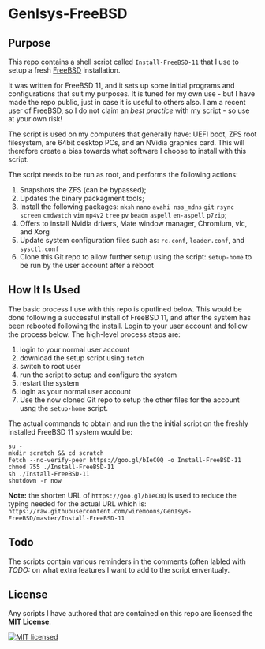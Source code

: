 
# GenIsys-FreeBSD


## Purpose

This repo contains a shell script called `Install-FreeBSD-11` that I use to setup a fresh [FreeBSD](https://github.com/freebsd) installation.

It was written for FreeBSD 11, and it sets up some initial programs and configurations that suit my purposes. It is tuned for my own use - but I have made the repo public, just in case it is useful to others also. I am a recent user of FreeBSD, so I do not claim an *best practice* with my script - so use at your own risk!

The script is used on my computers that generally have: UEFI boot, ZFS root filesystem, are 64bit desktop PCs, and an NVidia graphics card. This will therefore create a bias towards what software I choose to install with this script.

The script needs to be run as root, and performs the following actions:

1. Snapshots the ZFS (can be bypassed);
2. Updates the binary packagment tools;
3. Install the following packages: `mksh` `nano` `avahi nss_mdns` `git` `rsync` `screen` `cmdwatch` `vim` `mp4v2` `tree` `pv` `beadm` `aspell` `en-aspell` `p7zip`;
4. Offers to install Nvidia drivers, Mate window manager, Chromium, vlc, and Xorg
5. Update system configuration files such as: `rc.conf`, `loader.conf`, and `sysctl.conf`
6. Clone this Git repo to allow further setup using the script: `setup-home` to be run by the user account after a reboot


## How It Is Used

The basic process I use with this repo is oputlined below. This would be done following a successful install of FreeBSD 11, and after the system has been rebooted following the install. Login to your user account and follow the process below. The high-level process steps are:

1. login to your normal user account
2. download the setup script using `fetch`
3. switch to root user
4. run the script to setup and configure the system
5. restart the system
6. login as your normal user account
7. Use the now cloned Git repo to setup the other files for the account usng the `setup-home` script.

The actual commands to obtain and run the the initial script on the freshly installed FreeBSD 11 system would be:

```
su -
mkdir scratch && cd scratch
fetch --no-verify-peer https://goo.gl/bIeC0Q -o Install-FreeBSD-11
chmod 755 ./Install-FreeBSD-11
sh ./Install-FreeBSD-11
shutdown -r now
```

**Note:** the shorten URL of `https://goo.gl/bIeC0Q` is used to reduce the typing needed for the actual URL which is:  `https://raw.githubusercontent.com/wiremoons/GenIsys-FreeBSD/master/Install-FreeBSD-11`

## Todo

The scripts contain various reminders in the comments (often labled with *TODO:* on what extra features I want to add to the script enventualy.


## License

Any scripts I have authored that are contained on this repo are licensed the **MIT License**.

[![MIT licensed](https://img.shields.io/badge/license-MIT-blue.svg)](https://raw.githubusercontent.com/hyperium/hyper/master/LICENSE)
